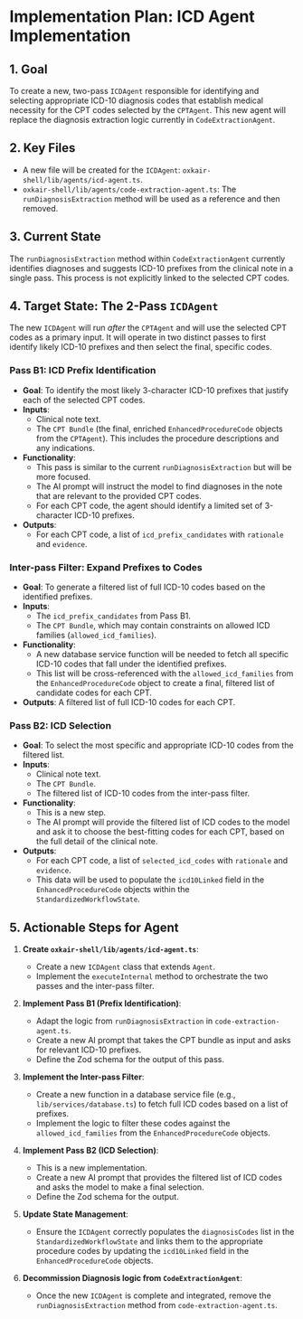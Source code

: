 # Implementation Plan: ICD Agent Implementation

## 1. Goal

To create a new, two-pass `ICDAgent` responsible for identifying and selecting appropriate ICD-10 diagnosis codes that establish medical necessity for the CPT codes selected by the `CPTAgent`. This new agent will replace the diagnosis extraction logic currently in `CodeExtractionAgent`.

## 2. Key Files

-   A new file will be created for the `ICDAgent`: `oxkair-shell/lib/agents/icd-agent.ts`.
-   `oxkair-shell/lib/agents/code-extraction-agent.ts`: The `runDiagnosisExtraction` method will be used as a reference and then removed.

## 3. Current State

The `runDiagnosisExtraction` method within `CodeExtractionAgent` currently identifies diagnoses and suggests ICD-10 prefixes from the clinical note in a single pass. This process is not explicitly linked to the selected CPT codes.

## 4. Target State: The 2-Pass `ICDAgent`

The new `ICDAgent` will run *after* the `CPTAgent` and will use the selected CPT codes as a primary input. It will operate in two distinct passes to first identify likely ICD-10 prefixes and then select the final, specific codes.

### Pass B1: ICD Prefix Identification

-   **Goal**: To identify the most likely 3-character ICD-10 prefixes that justify each of the selected CPT codes.
-   **Inputs**:
    -   Clinical note text.
    -   The `CPT Bundle` (the final, enriched `EnhancedProcedureCode` objects from the `CPTAgent`). This includes the procedure descriptions and any indications.
-   **Functionality**:
    -   This pass is similar to the current `runDiagnosisExtraction` but will be more focused.
    -   The AI prompt will instruct the model to find diagnoses in the note that are relevant to the provided CPT codes.
    -   For each CPT code, the agent should identify a limited set of 3-character ICD-10 prefixes.
-   **Outputs**:
    -   For each CPT code, a list of `icd_prefix_candidates` with `rationale` and `evidence`.

### Inter-pass Filter: Expand Prefixes to Codes

-   **Goal**: To generate a filtered list of full ICD-10 codes based on the identified prefixes.
-   **Inputs**:
    -   The `icd_prefix_candidates` from Pass B1.
    -   The `CPT Bundle`, which may contain constraints on allowed ICD families (`allowed_icd_families`).
-   **Functionality**:
    -   A new database service function will be needed to fetch all specific ICD-10 codes that fall under the identified prefixes.
    -   This list will be cross-referenced with the `allowed_icd_families` from the `EnhancedProcedureCode` object to create a final, filtered list of candidate codes for each CPT.
-   **Outputs**: A filtered list of full ICD-10 codes for each CPT.

### Pass B2: ICD Selection

-   **Goal**: To select the most specific and appropriate ICD-10 codes from the filtered list.
-   **Inputs**:
    -   Clinical note text.
    -   The `CPT Bundle`.
    -   The filtered list of ICD-10 codes from the inter-pass filter.
-   **Functionality**:
    -   This is a new step.
    -   The AI prompt will provide the filtered list of ICD codes to the model and ask it to choose the best-fitting codes for each CPT, based on the full detail of the clinical note.
-   **Outputs**:
    -   For each CPT code, a list of `selected_icd_codes` with `rationale` and `evidence`.
    -   This data will be used to populate the `icd10Linked` field in the `EnhancedProcedureCode` objects within the `StandardizedWorkflowState`.

## 5. Actionable Steps for Agent

1.  **Create `oxkair-shell/lib/agents/icd-agent.ts`**:
    -   Create a new `ICDAgent` class that extends `Agent`.
    -   Implement the `executeInternal` method to orchestrate the two passes and the inter-pass filter.

2.  **Implement Pass B1 (Prefix Identification)**:
    -   Adapt the logic from `runDiagnosisExtraction` in `code-extraction-agent.ts`.
    -   Create a new AI prompt that takes the CPT bundle as input and asks for relevant ICD-10 prefixes.
    -   Define the Zod schema for the output of this pass.

3.  **Implement the Inter-pass Filter**:
    -   Create a new function in a database service file (e.g., `lib/services/database.ts`) to fetch full ICD codes based on a list of prefixes.
    -   Implement the logic to filter these codes against the `allowed_icd_families` from the `EnhancedProcedureCode` objects.

4.  **Implement Pass B2 (ICD Selection)**:
    -   This is a new implementation.
    -   Create a new AI prompt that provides the filtered list of ICD codes and asks the model to make a final selection.
    -   Define the Zod schema for the output.

5.  **Update State Management**:
    -   Ensure the `ICDAgent` correctly populates the `diagnosisCodes` list in the `StandardizedWorkflowState` and links them to the appropriate procedure codes by updating the `icd10Linked` field in the `EnhancedProcedureCode` objects.

6.  **Decommission Diagnosis logic from `CodeExtractionAgent`**:
    -   Once the new `ICDAgent` is complete and integrated, remove the `runDiagnosisExtraction` method from `code-extraction-agent.ts`.
